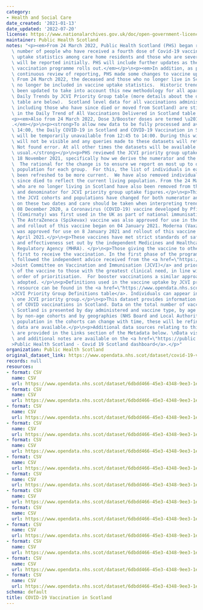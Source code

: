 ```yaml
---
category:
- Health and Social Care
date_created: '2021-01-13'
date_updated: '2022-07-20'
license: https://www.nationalarchives.gov.uk/doc/open-government-licence/version/3/
maintainer: Public Health Scotland
notes: "<p><em>From 24 March 2022, Public Health Scotland (PHS) began reporting the\
  \ number of people who have received a fourth dose of Covid-19 vaccination. Vaccine\
  \ uptake statistics among care home residents and those who are severely immunosuppressed\
  \ will be reported initially. PHS will include further updates as the Spring/Summer\
  \ vaccination programme rolls out.</em></p>\n<p><em>In addition, as part of our\
  \ continuous review of reporting, PHS made some changes to vaccine uptake statistics.\
  \ From 24 March 2022, the deceased and those who no longer live in Scotland are\
  \ no longer be included in vaccine uptake statistics.  Historic trend data have\
  \ been updated to take into account this new methodology for all apart from the\
  \ Daily Trends by JCVI Priority Group table (more details about the data in this\
  \ table are below).  Scotland level data for all vaccinations administered (i.e.\
  \ including those who have since died or moved from Scotland) are still available\
  \ in the Daily Trend of All Vaccinations Delivered in Scotland table.</em></p>\n\
  <p><em>Also from 24 March 2022, Dose 3/Booster doses are termed \u201CDose 3\u201D\
  .</em></p>\n<p><strong>To allow new data to be fully processed and available at\
  \ 14:00, the Daily COVID-19 in Scotland and COVID-19 Vaccination in Scotland datasets\
  \ will be temporarily unavailable from 12:45 to 14:00. During this window, the datasets\
  \ will not be visible and any queries made to these datasets will return a 404 \u2013\
  \ Not found error. At all other times the datasets will be available in full as\
  \ usual.</strong></p>\n<p>PHS reviewed the JCVI priority group uptake figures from\
  \ 18 November 2021, specifically how we derive the numerator and the denominator.\
  \  The rational for the change is to ensure we report on most up to date living\
  \ population for each group.  For this, the list of individuals in each cohort has\
  \ been refreshed to be more current.  We have also removed individuals who have\
  \ since died to reflect the current living population. From the 24 March 2022 those\
  \ who are no longer living in Scotland have also been removed from the numerator\
  \ and denominator for JCVI priority group uptake figures.</p>\n<p>This means all\
  \ the JCVI cohorts and populations have changed for both numerator and denominators\
  \ on these two dates and care should be taken when interpreting trends.</p>\n<p>On\
  \ 08 December 2020, a Coronavirus (COVID-19) vaccine developed by Pfizer BioNTech\
  \ (Comirnaty) was first used in the UK as part of national immunisation programmes.\
  \ The AstraZeneca (Spikevax) vaccine was also approved for use in the national programme,\
  \ and rollout of this vaccine began on 04 January 2021. Moderna (Vaxzevria) vaccine\
  \ was approved for use on 8 January 2021 and rollout of this vaccine began on 07\
  \ April 2021.</p>\n<p>These vaccines have met strict standards of safety, quality\
  \ and effectiveness set out by the independent Medicines and Healthcare Products\
  \ Regulatory Agency (MHRA). </p>\n<p>Those giving the vaccine to others were the\
  \ first to receive the vaccination. In the first phase of the programme, NHS Scotland\
  \ followed the independent advice received from the <a href=\"https://assets.publishing.service.gov.uk/government/uploads/system/uploads/attachment_data/file/948353/Priority_groups_for_coronavirus__COVID-19__vaccination_-_advice_from_the_JCVI__2_December_2020.pdf\"\
  >Joint Committee on Vaccination and Immunisation (JCVI)</a> and prioritised delivery\
  \ of the vaccine to those with the greatest clinical need, in line with the recommended\
  \ order of prioritisation.  For booster vaccinations a similar approach has been\
  \ adopted. </p>\n<p>Definitions used in the vaccine uptake by JCVI priority group\
  \ resource can be found in the <a href=\"https://www.opendata.nhs.scot/dataset/covid-19-vaccination-in-scotland/resource/29e8ab8e-065a-4f92-ab70-4371d757633b\"\
  >JCVI Priority Group Definitions table</a>. Individuals can appear in more than\
  \ one JCVI priority group.</p>\n<p>This dataset provides information on daily number\
  \ of COVID vaccinations in Scotland. Data on the total number of vaccinations in\
  \ Scotland is presented by day administered and vaccine type, by age group, by sex,\
  \ by non-age cohorts and by geographies (NHS Board and Local Authority). As the\
  \ population in the cohorts can change with time, these will be refined when updated\
  \ data are available.</p>\n<p>Additional data sources relating to this topic area\
  \ are provided in the Links section of the Metadata below. \nData visualisation\
  \ and additional notes are available on the <a href=\"https://public.tableau.com/app/profile/phs.covid.19/viz/COVID-19DailyDashboard_15960160643010/Overview\"\
  >Public Health Scotland - Covid 19 Scotland dashboard</a>.</p>"
organization: Public Health Scotland
original_dataset_link: https://www.opendata.nhs.scot/dataset/covid-19-vaccination-in-scotland
records: null
resources:
- format: CSV
  name: CSV
  url: https://www.opendata.nhs.scot/dataset/6dbdd466-45e3-4348-9ee3-1eac72b5a592/resource/42f17a3c-a4db-4965-ba68-3dffe6bca13a/download/daily_vacc_scot_20220720.csv
- format: CSV
  name: CSV
  url: https://www.opendata.nhs.scot/dataset/6dbdd466-45e3-4348-9ee3-1eac72b5a592/resource/9b99e278-b8d8-47df-8d7a-a8cf98519ac1/download/daily_vacc_age_sex_20220720.csv
- format: CSV
  name: CSV
  url: https://www.opendata.nhs.scot/dataset/6dbdd466-45e3-4348-9ee3-1eac72b5a592/resource/758f72d6-7371-4eee-9e6b-0b0798470d7e/download/daily_vacc_hb_2021_part_1_20220720.csv
- format: CSV
  name: CSV
  url: https://www.opendata.nhs.scot/dataset/6dbdd466-45e3-4348-9ee3-1eac72b5a592/resource/09f5073d-2b7a-4c95-9fb3-d59c9da3fbd4/download/daily_vacc_hb_2021_part_2_20220720.csv
- format: CSV
  name: CSV
  url: https://www.opendata.nhs.scot/dataset/6dbdd466-45e3-4348-9ee3-1eac72b5a592/resource/8f7b64b1-eb53-43e9-b888-45af0bc25505/download/daily_vacc_hb_2022_part_1_20220720.csv
- format: CSV
  name: CSV
  url: https://www.opendata.nhs.scot/dataset/6dbdd466-45e3-4348-9ee3-1eac72b5a592/resource/789bc61c-1385-4bbe-a040-9a7ab495f2fd/download/daily_vacc_hb_2022_part_2_20220720.csv
- format: CSV
  name: CSV
  url: https://www.opendata.nhs.scot/dataset/6dbdd466-45e3-4348-9ee3-1eac72b5a592/resource/d5ffffc0-f6f3-4b76-8f38-71ccfd7747a4/download/daily_vacc_la_2021_part_1_20220720.csv
- format: CSV
  name: CSV
  url: https://www.opendata.nhs.scot/dataset/6dbdd466-45e3-4348-9ee3-1eac72b5a592/resource/70e10191-6607-4f67-8132-ce14f57cbb28/download/daily_vacc_la_2021_part_2_20220720.csv
- format: CSV
  name: CSV
  url: https://www.opendata.nhs.scot/dataset/6dbdd466-45e3-4348-9ee3-1eac72b5a592/resource/03323275-7985-41b9-b657-7d3be9ca9b19/download/daily_vacc_la_2022_part_1_20220720.csv
- format: CSV
  name: CSV
  url: https://www.opendata.nhs.scot/dataset/6dbdd466-45e3-4348-9ee3-1eac72b5a592/resource/64d24cf5-c33b-4035-8e1f-58902dac624a/download/daily_vacc_la_2022_part_2_20220720.csv
- format: CSV
  name: CSV
  url: https://www.opendata.nhs.scot/dataset/6dbdd466-45e3-4348-9ee3-1eac72b5a592/resource/d442b584-fe34-4c8d-acd0-3de9ac568eaf/download/daily_vacc_jcvi_20220720.csv
- format: CSV
  name: CSV
  url: https://www.opendata.nhs.scot/dataset/6dbdd466-45e3-4348-9ee3-1eac72b5a592/resource/29e8ab8e-065a-4f92-ab70-4371d757633b/download/jcvi-table_20220201.xlsx
- format: CSV
  name: CSV
  url: https://www.opendata.nhs.scot/dataset/6dbdd466-45e3-4348-9ee3-1eac72b5a592/resource/db27a16d-52e1-45e4-bd97-d13831548393/download/all_delivered_vacc_scot_20220720.csv
schema: default
title: COVID-19 Vaccination in Scotland
---
```

